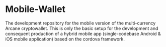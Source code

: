 # Mobile-Wallet
The development repository for the mobile version of the multi-currency Arcane cryptowallet. This is only the basic setup for the development and consequent production of a hybrid mobile app (single-codebase Android & iOS mobile application) based on the cordova framework.
